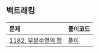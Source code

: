 ## 백트래킹

| 문제                                                       | 풀이코드                    |
|:---------------------------------------------------------|:------------------------|
| [1182. 부분수열의 합 ](https://www.acmicpc.net/problem/1182) | [풀이](./BJ_S2_1182.java)  |

